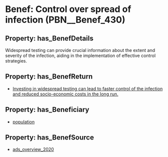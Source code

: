 # Benef: __Control over spread of infection__ (PBN__Benef_430)

## Property: has_BenefDetails

Widespread testing can provide crucial information about the extent and severity of the infection, aiding in the implementation of effective control strategies.

## Property: has_BenefReturn

* [Investing in widespread testing can lead to faster control of the infection and reduced socio-economic costs in the long run.](../BenefReturn/PBN__BenefReturn_465)

## Property: has_Beneficiary

* [population](../Stakeholder/PBN__Stakeholder_81)

## Property: has_BenefSource

* [ads_overview_2020](../Article/PBN__Article_86)

